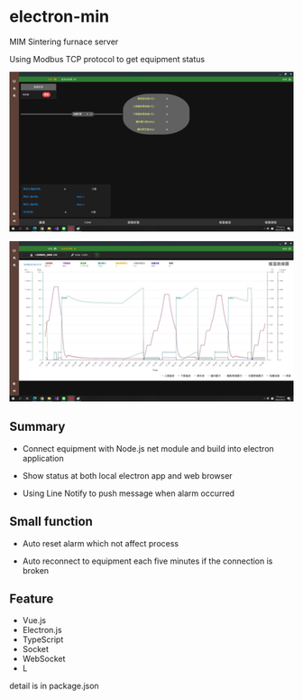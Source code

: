 # electron-min

MIM Sintering furnace server

Using Modbus TCP protocol to get equipment status


![image](https://github.com/nano80126/electron-mim-typed/blob/master/dashboard.png)

![image](https://github.com/nano80126/electron-mim-typed/blob/master/chart.png)

## Summary

* Connect equipment with Node.js net module and build into electron application

* Show status at both local electron app and web browser 

* Using Line Notify to push message when alarm occurred

## Small function

* Auto reset alarm which not affect process

* Auto reconnect to equipment each five minutes if the connection is broken

## Feature

* Vue.js
* Electron.js
* TypeScript
* Socket
* WebSocket
* L

detail is in package.json
